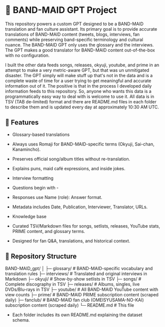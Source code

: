 ﻿# 🎸 BAND-MAID GPT Project

This repository powers a custom GPT designed to be a BAND-MAID translation and fan culture assistant.
Its primary goal is to provide accurate translations of BAND-MAID content (tweets, blogs, interviews, fan comments) while preserving band-specific terminology and cultural nuance. The BAND-MAID GPT only uses the glossary and the interviews. The GPT makes a good translator for BAND-MAID content out-of-the-box with no configuration.

I built the other data feeds songs, releases, okyuji, youtube, and prime in an attempt to make a very metric-aware GPT, but that was un unmitigated disaster. The GPT simply will make stuff up that's not in the data and is a complete waste of time for a user trying to get meaningful and accurate information out of it. The positive is that in the process I developed daily information feeds to this repository. So, anyone who wants this data is a programmatically easy way to deal with is welcome to use it. All data is in TSV (TAB de-limited) format and there are README.md files in each folder to describe them and is updated every day at approximately 10:30 AM UTC.

## 📌 Features

- Glossary-based translations

- Always uses Romaji for BAND-MAID-specific terms (Okyuji, Sai-chan, Kanamincho).

- Preserves official song/album titles without re-translation.

- Explains puns, maid café expressions, and inside jokes.

- Interview formatting

- Questions begin with -

- Responses use Name (role): Answer format.

- Metadata includes Date, Publication, Interviewer, Translator, URLs.

- Knowledge base

- Curated TSV/Markdown files for songs, setlists, releases, YouTube stats, PRIME content, and glossary terms.

- Designed for fan Q&A, translations, and historical context.

## 📂 Repository Structure

BAND-MAID_gpt/
│
├─ glossary/       # BAND-MAID-specific vocabulary and translation rules
├─ interviews/     # Translated and original interviews in Markdown
├─ okyuji/         # Show-by-show setlists in TSV
├─ songs/          # Complete discography in TSV
├─ releases/       # Albums, singles, live DVDs/Blu-rays in TSV
├─ youtube/        # All BAND-MAID YouTube content with view counts
├─ prime/          # BAND-MAID PRIME subscription content (scraped daily)
├─ fanclub/        # BAND-MAID fan club (OMEISYUSAMA-NO-KAI) subscription content (scraped daily)
└─ README.md       # This file

- Each folder includes its own README.md explaining the dataset schema.
